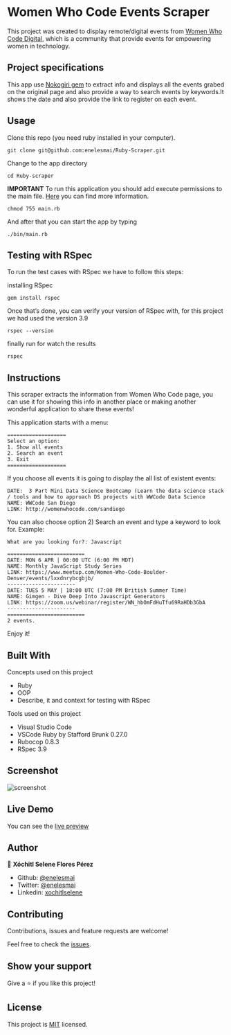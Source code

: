 # Women Who Code Events Scraper

This project was created to display remote/digital events from [Women Who Code Digital](https://www.womenwhocode.com/digital), which is a community that provide events for empowering women in technology.


## Project specifications

This app use [Nokogiri gem](https://github.com/sparklemotion/nokogiri) to extract info and displays all the events grabed on the original page and also provide a way to search events by keywords.It shows the date and also provide the link to register on each event.


## Usage

Clone this repo (you need ruby installed in your computer).

    git clone git@github.com:enelesmai/Ruby-Scraper.git


Change to the app directory

    cd Ruby-scraper

**IMPORTANT**
To run this application you should add execute permissions to the main file. [Here](https://commandercoriander.net/blog/2013/02/16/making-a-ruby-script-executable/) you can find more information. 

    chmod 755 main.rb

And after that you can start the app by typing

    ./bin/main.rb


## Testing with RSpec 

To run the test cases with RSpec we have to follow this steps:

installing RSpec

    gem install rspec

Once that’s done, you can verify your version of RSpec with, for this project we had used the version 3.9 

    rspec --version

finally run for watch the results

    rspec


## Instructions

This scraper extracts the information from Women Who Code page, you can use it for showing this info in another place or making another wonderful application to share these events!

This application starts with a menu:

    ===================
    Select an option:
    1. Show all events
    2. Search an event
    3. Exit
    ===================

If you choose all events it is going to display the all list of existent events:

    DATE:  3 Part Mini Data Science Bootcamp (Learn the data science stack / tools and how to approach DS projects with WWCode Data Science  
    NAME: WWCode San Diego 
    LINK: http://womenwhocode.com/sandiego 

You can also choose option 2) Search an event and type a keyword to look for. Example:

    What are you looking for?: Javascript

    =========================
    DATE: MON 6 APR | 00:00 UTC (6:00 PM MDT) 
    NAME: Monthly JavaScript Study Series 
    LINK: https://www.meetup.com/Women-Who-Code-Boulder-Denver/events/lxxdnrybcgbjb/ 
    ---------------------- 
    DATE: TUES 5 MAY | 18:00 UTC (7:00 PM British Summer Time)  
    NAME: Gimgen - Dive Deep Into Javascript Generators 
    LINK: https://zoom.us/webinar/register/WN_hbOmFdHuTfu69RaHDb3GbA 
    ---------------------- 
    =========================
    2 events.

Enjoy it!


## Built With

Concepts used on this project

- Ruby
- OOP 
- Describe, it and context for testing with RSpec

Tools used on this project

- Visual Studio Code
- VSCode Ruby by Stafford Brunk 0.27.0
- Rubocop 0.8.3
- RSpec 3.9


## Screenshot

![screenshot](https://user-images.githubusercontent.com/5160907/78702038-93b59080-78cd-11ea-884d-d8fc4f20fc3e.png)


## Live Demo

You can see the [live preview](https://repl.it/@enelesmai/Ruby-Scraper)


## Author

👤 **Xóchitl Selene Flores Pérez**

- Github: [@enelesmai](https://github.com/enelesmai)
- Twitter: [@enelesmai](https://twitter.com/enelesmai)
- Linkedin: [xochitlselene](https://linkedin.com/in/xochitlselene)


## Contributing

Contributions, issues and feature requests are welcome!

Feel free to check the [issues](https://github.com/enelesmai/Ruby-Scraper/issues).


## Show your support

Give a ⭐️ if you like this project!


## License

This project is [MIT](lic.url) licensed.
